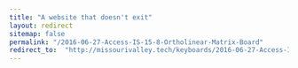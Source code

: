```yaml
---
title: "A website that doesn't exit"
layout: redirect
sitemap: false
permalink: "/2016-06-27-Access-IS-15-8-Ortholinear-Matrix-Board"
redirect_to:  "http://missourivalley.tech/keyboards/2016-06-27-Access-IS-15-8-Ortholinear-Matrix-Board"
---
```

